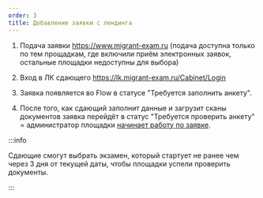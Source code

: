```yaml
---
order: 3
title: Добавление заявки с лендинга
---
```


1. Подача заявки <https://www.migrant-exam.ru> (подача доступна только по тем прощадкам, где включили приём электронных заявок, остальные площадки недоступны для выбора)

2. Вход в ЛК сдающего <https://lk.migrant-exam.ru/Cabinet/Login>

3. Заявка появляется во Flow в статусе "Требуется заполнить анкету".

4. После того, как сдающий заполнит данные и загрузит сканы документов заявка перейдёт в статус "Требуется проверить анкету" = администратор площадки [начинает работу по заявке](./proverka-dokumentov).

:::info 

Сдающие смогут выбрать экзамен, который стартует не ранее чем через 3 дня от текущей даты, чтобы площадки успели проверить документы.

:::


